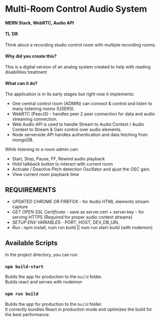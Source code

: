 # Multi-Room Control Audio System
#### MERN Stack, WebRTC, Audio API

#### TL`DR
Think about a recording studio control room with multiple recording rooms.

#### Why did you create this?
This is a digital version of an analog system created to help with reading disabilities treatment

#### What can it do?
The application is in its early stages but right now it implements: 
* One central control room (ADMIN) can connect & control and listen to many listening rooms (USERS).
* WebRTC (PeerJS) - handles peer 2 peer connection for data and audio streaming connection.
* Web Audio API is used to handle Stream to Audio Context / Audio Context  to Stream & Gain control over audio elements.
* Node serverside API handles authentication and data fetching from mongoDB.

*While listening to a room admin can:*

* Start, Stop, Pause, FF, Rewind audio playback
* Hold talkback button to interact with current room
* Activate / Deactive Pitch detection Oscillator and ajust the OSC gain.
* View current room playback time

## REQUIREMENTS

* *UPDATED CHROME OR FIREFOX* - for Audio HTML elements stream capture
* *GET OPEN SSL Certificate* - save as server.cert + server.key - for serving HTTPS (Required for proper audio context streams)
* *SETUP ENV VARIABLES* - PORT, HOST, DEV_DB_URL
* *Run* : npm install, num run build || num run start-build (with nodemon)

## Available Scripts

In the project directory, you can run:

### `npm build-start`

Builds the app for production to the `build` folder.<br>
Builds react and serves with nodemon

### `npm run build`

Builds the app for production to the `build` folder.<br>
It correctly bundles React in production mode and optimizes the build for the best performance.
